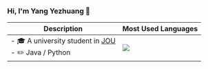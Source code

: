 ### Hi, I'm Yang Yezhuang 👋

| Description | Most Used Languages |
| ----------- | ----------- |
| - 🎓 A university student in [JOU](https://www.jou.edu.cn/) <br>- ✏️ Java / Python | <img src="https://github-readme-stats.vercel.app/api/top-langs/?username=yangyezhuang&layout=compact&hide_title=true&langs_count=6&hide=jupyter%20notebook">  |
